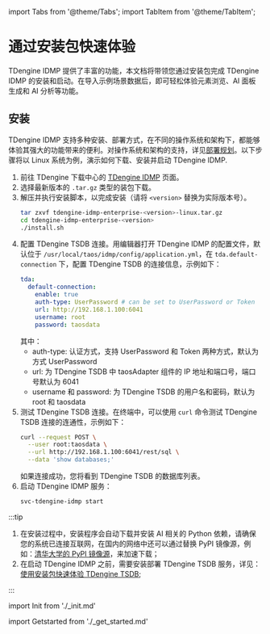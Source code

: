 import Tabs from '@theme/Tabs';
import TabItem from '@theme/TabItem';

# 通过安装包快速体验

TDengine IDMP 提供了丰富的功能，本文档将带领您通过安装包完成 TDengine IDMP 的安装和启动。在导入示例场景数据后，即可轻松体验元素浏览、AI 面板生成和 AI 分析等功能。

## 安装

TDengine IDMP 支持多种安装、部署方式，在不同的操作系统和架构下，都能够体验其强大的功能带来的便利。对操作系统和架构的支持，详见[部署规划](../operation/planning)。以下步骤将以 Linux 系统为例，演示如何下载、安装并启动 TDengine IDMP.

1. 前往 TDengine 下载中心的 [TDengine IDMP](https://www.taosdata.com/download-center?product=TDengine+IDMP-Enterprise) 页面。
1. 选择最新版本的 `.tar.gz` 类型的装包下载。
1. 解压并执行安装脚本，以完成安装（请将 `<version>` 替换为实际版本号）。
   ```bash
   tar zxvf tdengine-idmp-enterprise-<version>-linux.tar.gz 
   cd tdengine-idmp-enterprise-<version>
   ./install.sh
   ```
1. 配置 TDengine TSDB 连接。用编辑器打开 TDengine IDMP 的配置文件，默认位于 `/usr/local/taos/idmp/config/application.yml`，在 `tda.default-connection` 下，配置 TDengine TSDB 的连接信息，示例如下：
   ```yaml
   tda:
     default-connection:
       enable: true
       auth-type: UserPassword # can be set to UserPassword or Token
       url: http://192.168.1.100:6041
       username: root
       password: taosdata
   ```
   其中：
     - auth-type: 认证方式，支持 UserPassword 和 Token 两种方式，默认为方式 UserPassword
     - url: 为 TDengine TSDB 中 taosAdapter 组件的 IP 地址和端口号，端口号默认为 6041
     - username 和 password: 为 TDengine TSDB 的用户名和密码，默认为 root 和 taosdata
1. 测试 TDengine TSDB 连接。在终端中，可以使用 `curl` 命令测试 TDengine TSDB 连接的连通性，示例如下：
   ```bash
   curl --request POST \
     --user root:taosdata \
     --url http://192.168.1.100:6041/rest/sql \
     --data 'show databases;'
   ```
   如果连接成功，您将看到 TDengine TSDB 的数据库列表。
1. 启动 TDengine IDMP 服务：
   ```bash
   svc-tdengine-idmp start
   ```

:::tip

1. 在安装过程中，安装程序会自动下载并安装 AI 相关的 Python 依赖，请确保您的系统已连接互联网，在国内的网络中还可以通过替换 PyPI 镜像源，例如：[清华大学的 PyPI 镜像源](https://pypi.tuna.tsinghua.edu.cn/)，来加速下载；
1. 在启动 TDengine IDMP 之前，需要安装部署 TDengine TSDB 服务，详见：[使用安装包快速体验 TDengine TSDB](https://docs.taosdata.com/get-started/package/);

:::

import Init from './_init.md'

<Init />

import Getstarted from './_get_started.md'

<Getstarted />
